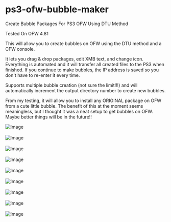 # ps3-ofw-bubble-maker
Create Bubble Packages For PS3 OFW Using DTU Method

Tested On OFW 4.81

This will allow you to create bubbles on OFW using the DTU method and a CFW console.

It lets you drag & drop packages, edit XMB text, and change icon. Everything is automated and it will transfer all created files to the PS3 when finished. If you continue to make bubbles, the IP address is saved so you don't have to re-enter it every time.

Supports multiple bubble creation (not sure the limit!!!) and will automatically increment the output directory number to create new bubbles.

From my testing, it will allow you to install any ORIGINAL package on OFW from a cute little bubble. The benefit of this at the moment seems meaningless, but I thought it was a neat setup to get bubbles on OFW. Maybe better things will be in the future!!


![Image](http://i.imgur.com/VQ3WOvY.png)
<br/><br/>
![Image](http://i.imgur.com/5i3H4i3.png)
<br/><br/>
![Image](http://i.imgur.com/BVJByfm.png)
<br/><br/>
![Image](http://i.imgur.com/wlj8NQi.png)
<br/><br/>
![Image](http://i.imgur.com/PUzoqz8.png)
<br/><br/>
![Image](http://i.imgur.com/BflxlYA.png)
<br/><br/>
![Image](http://i.imgur.com/qeBYleh.png)
<br/><br/>
![Image](http://i.imgur.com/0U7MQWq.png)
<br/><br/>
![Image](https://i.imgur.com/F49HSEV.jpg)
<br/><br/>
